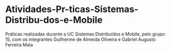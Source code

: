 # Atividades-Pr-ticas-Sistemas-Distribu-dos-e-Mobile
Práticas realizadas durante a UC Sistemas Distribuídos e Mobile, pelo grupo 15, com os integrantes Guilherme de Almeida Oliveira e Gabriel Augusto Ferreira Maia
